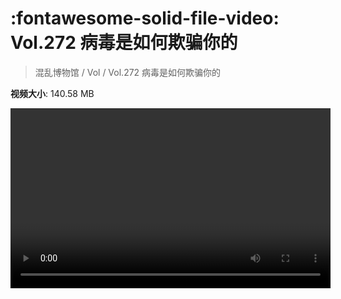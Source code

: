 # :fontawesome-solid-file-video: Vol.272 病毒是如何欺骗你的

> 混乱博物馆 / Vol / Vol.272 病毒是如何欺骗你的

**视频大小**: 140.58 MB

<video id="V-04c8fe640bd85b5545e581d8acc36845" width="512" height="288" preload="none" playsinline webkit-playsinline></video>